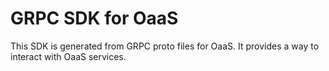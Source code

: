 # GRPC SDK for OaaS
This SDK is generated from GRPC proto files for OaaS. 
It provides a way to interact with OaaS services.